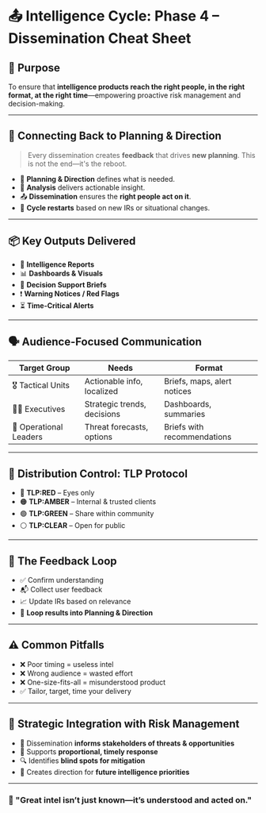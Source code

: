
# 📤 Intelligence Cycle: Phase 4 – Dissemination Cheat Sheet

## 🎯 Purpose
To ensure that **intelligence products reach the right people, in the right format, at the right time**—empowering proactive risk management and decision-making.

---

## 🔁 Connecting Back to Planning & Direction
> Every dissemination creates **feedback** that drives **new planning**. This is not the end—it's the reboot.

- 🧩 **Planning & Direction** defines what is needed.
- 🧠 **Analysis** delivers actionable insight.
- 📤 **Dissemination** ensures the **right people act on it**.
- 🔄 **Cycle restarts** based on new IRs or situational changes.

---

## 📦 Key Outputs Delivered
- 📜 **Intelligence Reports**
- 📊 **Dashboards & Visuals**
- 🧭 **Decision Support Briefs**
- ❗ **Warning Notices / Red Flags**
- ⏳ **Time-Critical Alerts**

---

## 🗣️ Audience-Focused Communication
| Target Group | Needs | Format |
|--------------|-------|--------|
| 🎖️ Tactical Units | Actionable info, localized | Briefs, maps, alert notices |
| 🧑‍💼 Executives | Strategic trends, decisions | Dashboards, summaries |
| 👮 Operational Leaders | Threat forecasts, options | Briefs with recommendations |

---

## 🔐 Distribution Control: TLP Protocol
- 🔴 **TLP:RED** – Eyes only
- 🟠 **TLP:AMBER** – Internal & trusted clients
- 🟢 **TLP:GREEN** – Share within community
- ⚪ **TLP:CLEAR** – Open for public

---

## 🔄 The Feedback Loop
- ✅ Confirm understanding
- 📬 Collect user feedback
- 📈 Update IRs based on relevance
- 🔁 **Loop results into Planning & Direction**

---

## ⚠️ Common Pitfalls
- ❌ Poor timing = useless intel
- ❌ Wrong audience = wasted effort
- ❌ One-size-fits-all = misunderstood product
- ✅ Tailor, target, time your delivery

---

## 🧠 Strategic Integration with Risk Management
- 🧩 Dissemination **informs stakeholders of threats & opportunities**
- 🎯 Supports **proportional, timely response**
- 🔍 Identifies **blind spots for mitigation**
- 🧭 Creates direction for **future intelligence priorities**

---

### 🚀 "Great intel isn’t just known—it’s understood and acted on."  
